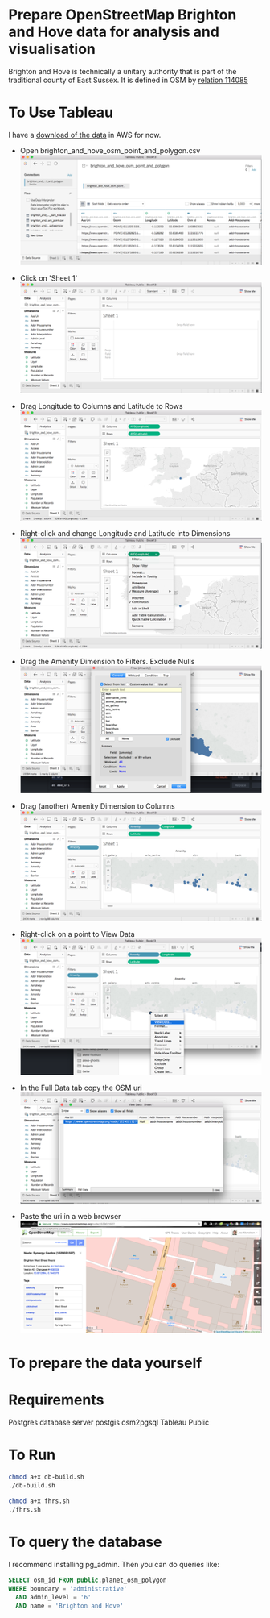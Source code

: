 Prepare OpenStreetMap Brighton and Hove data for analysis and visualisation
===========================================================================
Brighton and Hove is technically a unitary authority that is part of the
traditional county of East Sussex.
It is defined in OSM by [relation 114085]( https://www.openstreetmap.org/relation/114085)

To Use Tableau
==============
I have a [download of the data](https://s3.eu-west-2.amazonaws.com/openplaques/brighton_and_hove_osm_point_and_polygon.csv) in AWS for now.

* Open brighton_and_hove_osm_point_and_polygon.csv
![Open brighton_and_hove_osm_point_and_polygon.csv](Screen%20Shot%202018-05-23%20at%205.18.55%20pm.png)

* Click on 'Sheet 1'
![Click on 'Sheet 1'](Screen%20Shot%202018-05-23%20at%205.19.19%20pm.png)

* Drag Longitude to Columns and Latitude to Rows
![Drag Longitude to Columns and Latitude to Rows](Screen%20Shot%202018-05-23%20at%205.19.39%20pm.png)

* Right-click and change Longitude and Latitude into Dimensions
![Right-click and change Longitude and Latitude into Dimensions](Screen%20Shot%202018-05-23%20at%205.19.57%20pm.png)

* Drag the Amenity Dimension to Filters. Exclude Nulls
![Drag the Amenity Dimension to Filters. Exclude Nulls](Screen%20Shot%202018-05-23%20at%205.20.36%20pm.png)

* Drag (another) Amenity Dimension to Columns
![Drag (another) Amenity Dimension to Columns](Screen%20Shot%202018-05-23%20at%205.21.06%20pm.png)

* Right-click on a point to View Data
![Right-click on a point to View Data](Screen%20Shot%202018-05-23%20at%205.24.11%20pm.png)

* In the Full Data tab copy the OSM uri
![In the Full Data tab copy the OSM uri](Screen%20Shot%202018-05-23%20at%205.24.27%20pm.png)

* Paste the uri in a web browser
![Paste the uri in a web browser](Screen%20Shot%202018-05-23%20at%205.24.47%20pm.png)

To prepare the data yourself
============================

Requirements
============
Postgres database server
postgis
osm2pgsql
Tableau Public

To Run
======
```sh
chmod a+x db-build.sh
./db-build.sh
```

```sh
chmod a+x fhrs.sh
./fhrs.sh
```
To query the database
=====================
I recommend installing pg_admin. Then you can do queries like:

```sql
SELECT osm_id FROM public.planet_osm_polygon
WHERE boundary = 'administrative'
  AND admin_level = '6'
  AND name = 'Brighton and Hove'
```
